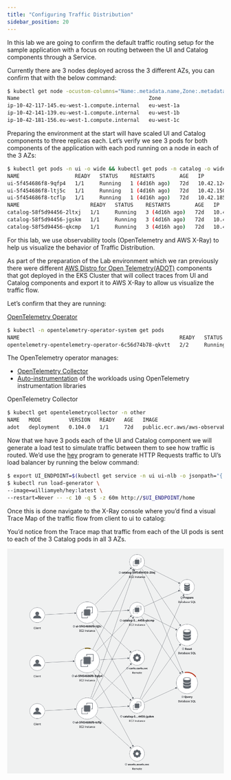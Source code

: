 ```yaml
---
title: "Configuring Traffic Distribution"
sidebar_position: 20
---
```


In this lab we are going to confirm the default traffic routing setup for the sample application with a focus on routing between the UI and Catalog components through a Service.

Currently there are 3 nodes deployed across the 3 different AZs, you can confirm that with the below command: 


```bash
$ kubectl get node -ocustom-columns="Name:.metadata.name,Zone:.metadata.labels.topology\.kubernetes\.io/zone"
Name                                          Zone
ip-10-42-117-145.eu-west-1.compute.internal   eu-west-1a
ip-10-42-141-139.eu-west-1.compute.internal   eu-west-1b
ip-10-42-181-156.eu-west-1.compute.internal   eu-west-1c
```

Preparing the environment at the start will have scaled UI and Catalog components to three replicas each. Let’s verify we see 3 pods for both components of the application with each pod running on a node in each of the 3 AZs:


```bash
$ kubectl get pods -n ui -o wide && kubectl get pods -n catalog -o wide
NAME                  READY   STATUS    RESTARTS        AGE   IP              NODE                                          NOMINATED NODE   READINESS GATES
ui-5f454686f8-9qfp4   1/1     Running   1 (4d16h ago)   72d   10.42.124.229   ip-10-42-117-145.eu-west-1.compute.internal   <none>           <none>
ui-5f454686f8-ltj5c   1/1     Running   1 (4d16h ago)   72d   10.42.150.160   ip-10-42-141-139.eu-west-1.compute.internal   <none>           <none>
ui-5f454686f8-tcflp   1/1     Running   1 (4d16h ago)   72d   10.42.185.85    ip-10-42-181-156.eu-west-1.compute.internal   <none>           <none>
NAME                       READY   STATUS    RESTARTS        AGE   IP              NODE                                          NOMINATED NODE   READINESS GATES
catalog-58f5d94456-2ltxj   1/1     Running   3 (4d16h ago)   72d   10.42.116.225   ip-10-42-117-145.eu-west-1.compute.internal   <none>           <none>
catalog-58f5d94456-jgskm   1/1     Running   3 (4d16h ago)   72d   10.42.150.167   ip-10-42-141-139.eu-west-1.compute.internal   <none>           <none>
catalog-58f5d94456-qkcmp   1/1     Running   3 (4d16h ago)   72d   10.42.185.86    ip-10-42-181-156.eu-west-1.compute.internal   <none>           <none>
```

For this lab, we use observability tools (OpenTelemetry and AWS X-Ray) to help us visualize the behavior of Traffic Distribution.

As part of the preparation of the Lab environment which we ran previously there were different [AWS Distro for Open Telemetry(ADOT)](https://aws.amazon.com/otel/) components that got deployed in the EKS Cluster that will collect traces from UI and Catalog components and export it to AWS X-Ray to allow us visualize the traffic flow. 

Let’s confirm that they are running:

[OpenTelemetry Operator](https://github.com/open-telemetry/opentelemetry-operator)

```bash
$ kubectl -n opentelemetry-operator-system get pods
NAME                                                    READY   STATUS    RESTARTS        AGE
opentelemetry-opentelemetry-operator-6c56d74b78-qkvtt   2/2     Running   2 (4d16h ago)   78d
```

The OpenTelemetry operator manages:

- [OpenTelemetry Collector](https://github.com/open-telemetry/opentelemetry-collector)
- [Auto-instrumentation](https://opentelemetry.io/docs/concepts/instrumentation/automatic/) of the workloads using OpenTelemetry instrumentation libraries

OpenTelemetry Collector

```bash
$ kubectl get opentelemetrycollector -n other
NAME   MODE         VERSION   READY   AGE   IMAGE                                                         MANAGEMENT
adot   deployment   0.104.0   1/1     72d   public.ecr.aws/aws-observability/aws-otel-collector:v0.40.0   managed
```



Now that we have 3 pods each of the UI and Catalog component we will generate a load test to simulate traffic between them to see how traffic is routed. We’d use the [hey](https://github.com/rakyll/hey) program to generate HTTP Requests traffic to UI’s load balancer by running the below command:



```bash
$ export UI_ENDPOINT=$(kubectl get service -n ui ui-nlb -o jsonpath="{.status.loadBalancer.ingress[*].hostname}{'\n'}")
$ kubectl run load-generator \
--image=williamyeh/hey:latest \
--restart=Never -- -c 10 -q 5 -z 60m http://$UI_ENDPOINT/home
```


Once this is done navigate to the X-Ray console where you’d find a visual Trace Map of the traffic flow from client to ui to catalog: 

<ConsoleButton
  url="https://console.aws.amazon.com/cloudwatch/home#xray:service-map/"
  service="cloudwatch"
  label="Open X-Ray console"
/>

You’d notice from the Trace map that traffic from each of the UI pods is sent to each of the 3 Catalog pods in all 3 AZs.


![Architecture Diagram](./assets/trafficdistribution-before.png)
